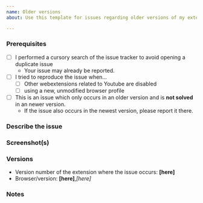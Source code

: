 ```yaml
---
name: Older versions 
about: Use this template for issues regarding older versions of my extension, which aren't related to the newest version.

---
```

<!-- Replace the bracketed [...] placeholders with your own information. -->

<!-- Any additions, changes or removals is at the Authors discretion. 
You're free to counterargue (to a certain point) if you disagree with the decision. 
To avoid being banned, don't constantly re-open or create new (related) issue reports.
-->

### Prerequisites
<!-- Check the appropriate boxes before you submit your issue -->

- [ ] I performed a cursory search of the issue tracker to avoid opening a duplicate issue
    - Your issue may already be reported.
- [ ] I tried to reproduce the issue when...
    - [ ] Other webextensions related to Youtube are disabled <!-- Just to ensure there is no issues or conflicts with other webbrowser extensions. -->
    - [ ] using a new, unmodified browser profile
- [ ] This is an issue which only occurs in an older version and is **not solved** in an newer version.
    - If the issue also occurs in the newest version, please report it there.

### Describe the issue
<!-- [Be as clear as possible: nobody can read mind, and nobody is looking at your issue over your shoulder.] --> 
<!-- Just a description of the issue when you visit the site. Or steps on reproducing this  -->

### Screenshot(s)
<!-- [Screenshot(s) for difficult to describe visual issues are **mandatory**. Post links instead of **Inline Images** for Screenshots containing **Adult material**.] -->

### Versions
- Version number of the extension where the issue occurs: **[here]**
- Browser/version: **[here]**,*[here]*

### Notes
<!-- [Add here the result of whatever investigation work you have done: please investigate the issues you report -- this prevents burdening other volunteers. This is especially true for issues arising from settings which are very different from default ones.] -->
<!-- If you have a screenshot of the issue or advert, this will help to highlight it. -->
